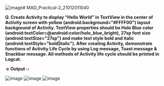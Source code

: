 ![image](https://github.com/kotadiyaharshal/MAD_practical_2/assets/139727882/92fc891a-fd55-43c6-a71f-99b48673eb01)# MAD_Practical-2_21012011040

**Q. Create Activity to display “Hello World” in TextView in the center of Activity screen with yellow (android:background="#FFFF00") layout background of Activity. TextView properties should be Holo Blue color (android:textColor=@android:color/holo_blue_bright), 27sp font size (android:textSize="27sp") and make text style bold and italic (android:textStyle="bold|italic"). After creating Activity, demonstrate functions of Activity Life Cycle by using Log message, Toast message & Snackbar message. All methods of Activity life cycle should be printed in Logcat.**

**-> Output :-**

![image](https://github.com/kotadiyaharshal/MAD_practical_2/assets/139727882/0744378b-3d97-411e-a5a3-1d04a3bdc94b)
![image](https://github.com/kotadiyaharshal/MAD_practical_2/assets/139727882/bd7b4754-b16a-4a45-88f5-835ae04fb79a)
![image](https://github.com/kotadiyaharshal/MAD_practical_2/assets/139727882/b7741030-7e50-4420-9b3c-15e3163f87d4)



